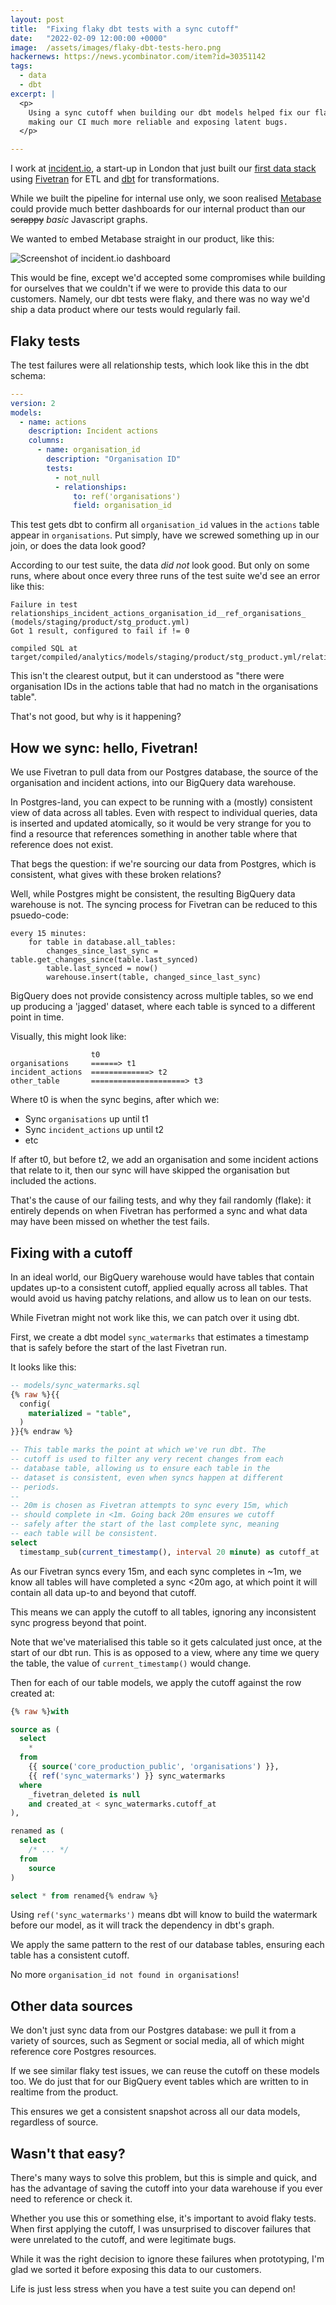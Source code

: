 ```yaml
---
layout: post
title:  "Fixing flaky dbt tests with a sync cutoff"
date:   "2022-02-09 12:00:00 +0000"
image:  /assets/images/flaky-dbt-tests-hero.png
hackernews: https://news.ycombinator.com/item?id=30351142
tags:
  - data
  - dbt
excerpt: |
  <p>
    Using a sync cutoff when building our dbt models helped fix our flaky tests,
    making our CI much more reliable and exposing latent bugs.
  </p>

---
```


[incident]: https://incident.io/
[incident/data-stack]: https://incident.io/blog/data-stack
[fivetran]: https://fivetran.com/
[dbt]: https://getdbt.com/
[metabase]: https://www.metabase.com/

I work at [incident.io][incident], a start-up in London that just built our
[first data stack][incident/data-stack] using [Fivetran][fivetran] for ETL and
[dbt][dbt] for transformations.

While we built the pipeline for internal use only, we soon realised
[Metabase][metabase] could provide much better dashboards for our internal
product than our ~~scrappy~~ _basic_ Javascript graphs.

We wanted to embed Metabase straight in our product, like this:

![Screenshot of incident.io dashboard](/assets/images/flaky-dbt-tests-insights.png)

This would be fine, except we'd accepted some compromises while building for
ourselves that we couldn't if we were to provide this data to our customers.
Namely, our dbt tests were flaky, and there was no way we'd ship a data product
where our tests would regularly fail.

## Flaky tests

The test failures were all relationship tests, which look like this in the dbt
schema:

```yaml
---
version: 2
models:
  - name: actions
    description: Incident actions
    columns:
      - name: organisation_id
        description: "Organisation ID"
        tests:
          - not_null
          - relationships:
              to: ref('organisations')
              field: organisation_id
```

This test gets dbt to confirm all `organisation_id` values in the
`actions` table appear in `organisations`. Put simply,
have we screwed something up in our join, or does the data look good?

According to our test suite, the data _did not_ look good. But only on some
runs, where about once every three runs of the test suite we'd see an error like
this:

```
Failure in test relationships_incident_actions_organisation_id__ref_organisations_ (models/staging/product/stg_product.yml)
Got 1 result, configured to fail if != 0

compiled SQL at target/compiled/analytics/models/staging/product/stg_product.yml/relationships_inc_e2d88f3fd5bd723431990564532e121c.sql
```

This isn't the clearest output, but it can understood as "there were
organisation IDs in the actions table that had no match in the organisations
table".

That's not good, but why is it happening?

## How we sync: hello, Fivetran!

We use Fivetran to pull data from our Postgres database, the source of the
organisation and incident actions, into our BigQuery data warehouse.

In Postgres-land, you can expect to be running with a (mostly) consistent view
of data across all tables. Even with respect to individual queries, data is
inserted and updated atomically, so it would be very strange for you to find a
resource that references something in another table where that reference does
not exist.

That begs the question: if we're sourcing our data from Postgres, which is
consistent, what gives with these broken relations?

Well, while Postgres might be consistent, the resulting BigQuery data warehouse
is not. The syncing process for Fivetran can be reduced to this psuedo-code:

```
every 15 minutes:
    for table in database.all_tables:
        changes_since_last_sync = table.get_changes_since(table.last_synced)
        table.last_synced = now()
        warehouse.insert(table, changed_since_last_sync)
```

BigQuery does not provide consistency across multiple tables, so we end up
producing a 'jagged' dataset, where each table is synced to a different point in
time.

Visually, this might look like:

```
                  t0
organisations     ======> t1
incident_actions  =============> t2
other_table       =====================> t3
```

Where t0 is when the sync begins, after which we:

- Sync `organisations` up until t1
- Sync `incident_actions` up until t2
- etc

If after t0, but before t2, we add an organisation and some incident actions
that relate to it, then our sync will have skipped the organisation but included
the actions.

That's the cause of our failing tests, and why they fail randomly (flake): it
entirely depends on when Fivetran has performed a sync and what data may have
been missed on whether the test fails.

## Fixing with a cutoff

In an ideal world, our BigQuery warehouse would have tables that contain updates
up-to a consistent cutoff, applied equally across all tables. That would avoid
us having patchy relations, and allow us to lean on our tests.

While Fivetran might not work like this, we can patch over it using dbt.

First, we create a dbt model `sync_watermarks` that estimates a timestamp that
is safely before the start of the last Fivetran run.

It looks like this:

```sql
-- models/sync_watermarks.sql
{% raw %}{{
  config(
    materialized = "table",
  )
}}{% endraw %}

-- This table marks the point at which we've run dbt. The
-- cutoff is used to filter any very recent changes from each
-- database table, allowing us to ensure each table in the
-- dataset is consistent, even when syncs happen at different
-- periods.
-- 
-- 20m is chosen as Fivetran attempts to sync every 15m, which
-- should complete in <1m. Going back 20m ensures we cutoff
-- safely after the start of the last complete sync, meaning
-- each table will be consistent.
select
  timestamp_sub(current_timestamp(), interval 20 minute) as cutoff_at
```

As our Fivetran syncs every 15m, and each sync completes in ~1m, we know all
tables will have completed a sync <20m ago, at which point it will contain all
data up-to and beyond that cutoff.

This means we can apply the cutoff to all tables, ignoring any inconsistent sync
progress beyond that point.

Note that we've materialised this table so it gets calculated just once, at the
start of our dbt run. This is as opposed to a view, where any time we query the
table, the value of `current_timestamp()` would change.

Then for each of our table models, we apply the cutoff against the row created
at:

```sql
{% raw %}with

source as (
  select
    *
  from
    {{ source('core_production_public', 'organisations') }},
    {{ ref('sync_watermarks') }} sync_watermarks
  where
    _fivetran_deleted is null
    and created_at < sync_watermarks.cutoff_at
),

renamed as (
  select
    /* ... */
  from
    source
)

select * from renamed{% endraw %}
```

Using `ref('sync_watermarks')` means dbt will know to build the
watermark before our model, as it will track the dependency in dbt's graph.

We apply the same pattern to the rest of our database tables, ensuring each
table has a consistent cutoff.

No more `organisation_id not found in organisations`!

## Other data sources

We don't just sync data from our Postgres database: we pull it from a variety of
sources, such as Segment or social media, all of which might reference core
Postgres resources.

If we see similar flaky test issues, we can reuse the cutoff on these models
too. We do just that for our BigQuery event tables which are written to in
realtime from the product.

This ensures we get a consistent snapshot across all our data models, regardless
of source.

## Wasn't that easy?

There's many ways to solve this problem, but this is simple and quick, and has
the advantage of saving the cutoff into your data warehouse if you ever need to
reference or check it.

Whether you use this or something else, it's important to avoid flaky tests.
When first applying the cutoff, I was unsurprised to discover failures that were
unrelated to the cutoff, and were legitimate bugs.

While it was the right decision to ignore these failures when prototyping, I'm
glad we sorted it before exposing this data to our customers.

Life is just less stress when you have a test suite you can depend on!
